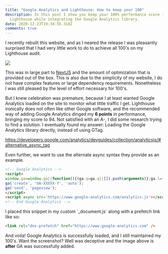 ```yaml
---
title: "Google Analytics and Lighthouse: How to keep your 100"
description: In this post I show you keep your 100% performance score in
  Lighthouse while integrating the Google Analytics library.
date: 2020-12-23T19:34:55.318Z
comments: true
---
```



I recently rebuilt this website, and as I neared the release I was pleasantly surprised that I had very little work to do to achieve all 100's on my Lighthouse audit.

![](uploads/image.png)

This was in large part to [NextJS](https://nextjs.org/) and the amount of optimization that is provided out of the box. This is also due to the simplicity of my website, I do not have complex features or large dependency requirements. Nonetheless I was still pleased by the level of effort necessary for 100's.

But I knew celebration was premature, because I at least wanted Google Analytics loaded on the site to monitor what little traffic I get. Lighthouse ironically does not often like other Google software, and the recommended way of adding Google Analytics dinged my **6 points** in performance, bringing my score to 94. Not satisfied with an A-, I did some research trying to find a solution. I eventually found my answer: Loading the Google Analytics library directly, instead of using GTag.

https://developers.google.com/analytics/devguides/collection/analyticsjs/#alternative_async_tag

Even further, we want to use the alternate async syntax they provide as an example.

```html
<!-- Google Analytics -->
<script>
window.ga=window.ga||function(){(ga.q=ga.q||[]).push(arguments)};ga.l=+new Date;
ga('create', 'UA-XXXXX-Y', 'auto');
ga('send', 'pageview');
</script>
<script async src='https://www.google-analytics.com/analytics.js'></script>
<!-- End Google Analytics -->
```

I placed this snippet in my custom \`_document.js\` along with a prefetch link like so: 

```html
<link rel="dns-prefetch" href="https://www.google-analytics.com" />
```

And voila! Google Analytics is successfully loaded, and I still maintained my 100's. Want the screenshot? Well was deceptive and the image above is **after** GA was successfully added.